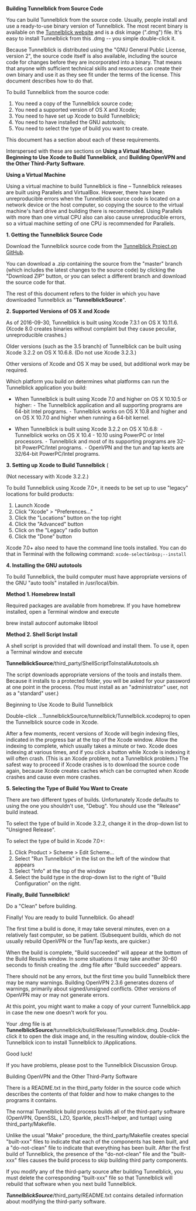 **Building Tunnelblick from Source Code**

You can build Tunnelblick from the source code. Usually, people install and use a ready-to-use binary version of Tunnelblick. The most recent binary is available on the [Tunnelblick website](https://tunnelblick.net) and is a disk image (".dmg") file. It's easy to install Tunnelblick from this .dmg -- you simple double-click it.

Because Tunnelblick is distributed using the "GNU General Public License, version 2", the source code itself is also available, including the source code for changes before they are incorporated into a binary. That means that anyone with sufficient technical skills and resources can create their own binary and use it as they see fit under the terms of the license. This document describes how to do that.

To build Tunnelblick from the source code:

 1.	You need a copy of the Tunnelblick source code;
 2.	You need a supported version of OS X and Xcode;
 3.	You need to have set up Xcode to build Tunnelblick;
 4.	You need to have installed the GNU autotools;
 5.	You need to select the type of build you want to create.

This document has a section about each of these requirements.

Interspersed with these are sections on **Using a Virtual Machine**, **Beginning to Use Xcode to Build Tunnelblick**, and **Building OpenVPN and the Other Third-Party Software**.


**Using a Virtual Machine**

Using a virtual machine to build Tunnelblick is fine – Tunnelblick releases are built using Parallels and VirtualBox. However, there have been unreproducible errors when the Tunnelblick source code is located on a network device or the host computer, so copying the source to the virtual machine's hard drive and building there is recommended. Using Parallels with more than one virtual CPU also can also cause unreproducible errors, so a virtual machine setting of one CPU is recommended for Parallels.


**1. Getting the Tunnelblick Source Code**

Download the Tunnelblick source code from the [Tunnelblick Project on GitHub](https://github.com/Tunnelblick//Tunnelblick).

You can download a .zip containing the source from the "master" branch (which includes the latest changes to the source code) by clicking the "Download ZIP" button, or you can select a different branch and download the source code for that.

The rest of this document refers to the folder in which you have downloaded Tunnelblick as "**TunnelblickSource**".

**2. Supported Versions of OS X and Xcode**

As of 2016-09-30, Tunnelblick is built using Xcode 7.3.1 on OS X 10.11.6. (Xcode 8.0 creates binaries without complaint but they cause peculiar, unreproducible crashes.)

Older versions (such as the 3.5 branch) of Tunnelblick can be built using Xcode 3.2.2 on OS X 10.6.8. (Do not use Xcode 3.2.3.)

Other versions of Xcode and OS X may be used, but additional work may be required.

Which platform you build on determines what platforms can run the Tunnelblick application you build:

 * When Tunnelblick is built using Xcode 7.0 and higher on OS X 10.10.5 or higher:
   ⁃ The Tunnelblick application and all supporting programs are 64-bit Intel programs.
   ⁃ Tunnelblick works on OS X 10.8 and higher and on OS X 10.7.0 and higher when running a 64-bit kernel.

 * When Tunnelblick is built using Xcode 3.2.2 on OS X 10.6.8:
   ⁃ Tunnelblick works on OS X 10.4 - 10.10 using PowerPC or Intel processors.
   ⁃ Tunnelblick and most of its supporting programs are 32-bit PowerPC/Intel programs.
   ⁃ OpenVPN and the tun and tap kexts are 32/64-bit PowerPC/Intel programs.


**3. Setting up Xcode to Build Tunnelblick** (

(Not necessary with Xcode 3.2.2.)

To build Tunnelblick using Xcode 7.0+, it needs to be set up to use "legacy" locations for build products:

 1. Launch Xcode
 2. Click "Xcode" > "Preferences…"
 3. Click the "Locations" button on the top right
 4. Click the "Advanced" button
 5. Click on the "Legacy" radio button
 6. Click the "Done" button

Xcode 7.0+ also need to have the command line tools installed. You can do that in Terminal with the following command: ```xcode-select&nbsp;--install```

**4. Installing the GNU autotools**

To build Tunnelblick, the build computer must have appropriate versions of the GNU "auto tools" installed in /usr/local/bin.  

  **Method 1. Homebrew Install**
  
  Required packages are available from homebrew. If you have homebrew installed, open a Terminal window and execute

  brew install autoconf automake libtool

  **Method 2. Shell Script Install**

  A shell script is provided that will download and install them. To use it, open a Terminal window and execute

  **TunnelblickSource**/third_party/ShellScriptToInstallAutotools.sh

  The script downloads appropriate versions of the tools and installs them. Because it installs to a protected folder, you will be asked for your password at one point in the process. (You must install as an "administrator" user, not as a "standard" user.)

Beginning to Use Xcode to Build Tunnelblick

Double-click …TunnelblickSource/tunnelblick/Tunnelblick.xcodeproj to open the Tunnelblick source code in Xcode.

After a few moments, recent versions of Xcode will begin indexing files, indicated in the progress bar at the top of the Xcode window. Allow the indexing to complete, which usually takes a minute or two. Xcode does indexing at various times, and if you click a button while Xcode is indexing it will often crash. (This is an Xcode problem, not a Tunnelblick problem.) The safest way to proceed if Xcode crashes is to download the source code again, because Xcode creates caches which can be corrupted when Xcode crashes and cause even more crashes.


**5. Selecting  the Type of Build You Want to Create**

There are two different types of builds. Unfortunately Xcode defaults to using the one you shouldn't use, "Debug". You should use the "Release" build instead.

To select the type of build in Xcode 3.2.2, change it in the drop-down list to "Unsigned Release".

To select the type of build in Xcode 7.0+:
 1. Click Product > Scheme > Edit Scheme…
 2. Select "Run Tunnelblick" in the list on the left of the window that appears
 3. Select "Info" at the top of the window
 4. Select the build type in the drop-down list to the right of "Build Configuration" on the right.


**Finally, Build Tunnelblick!**

Do a "Clean" before building.

Finally! You are ready to build Tunnelblick. Go ahead!

The first time a build is done, it may take several minutes, even on a relatively fast computer, so be patient. (Subsequent builds, which do not usually rebuild OpenVPN or the Tun/Tap kexts, are quicker.)

When the build is complete, "Build succeeded" will appear at the bottom of the Build Results window. In some situations it may take another 30-60 seconds to finish creating the .dmg file after "Build succeeded" appears.

There should not be any errors, but the first time you build Tunnelblick there may be many warnings. Building OpenVPN 2.3.6 generates dozens of warnings, primarily about signed/unsigned conflicts. Other versions of OpenVPN may or may not generate errors.


At this point, you might want to make a copy of your current Tunnelblick.app in case the new one doesn't work for you.

Your .dmg file is at **TunnelblickSource**/tunnelblick/build/Release/Tunnelblick.dmg. Double-click it to open the disk image and, in the resulting window, double-click the Tunnelblick icon to install Tunnelblick to /Applications.

Good luck!

If you have problems, please post to the Tunnelblick Discussion Group.


Building OpenVPN and the Other Third-Party Software

There is a README.txt in the third_party folder in the source code which describes the contents of that folder and how to make changes to the programs it contains.

The normal Tunnelblick build process builds all of the third-party software (OpenVPN, OpenSSL, LZO, Sparkle, pkcs11-helper, and tuntap) using third_party/Makefile.

Unlike the usual "Make" procedure, the third_party/Makefile creates special "built-xxx" files to indicate that each of the components has been built, and a "do-not-clean" file to indicate that everything has been built. After the first build of Tunnelblick, the presence of the "do-not-clean" file and the "built-xxx" files causes the build process to skip building third party components.

If you modify any of the third-party source after building Tunnelblick, you must delete the corresponding "built-xxx" file so that Tunnelblick will rebuild that software when you next build Tunnelblick.

***TunnelblickSource***/third_party/README.txt contains detailed information about modifying the third-party software.
